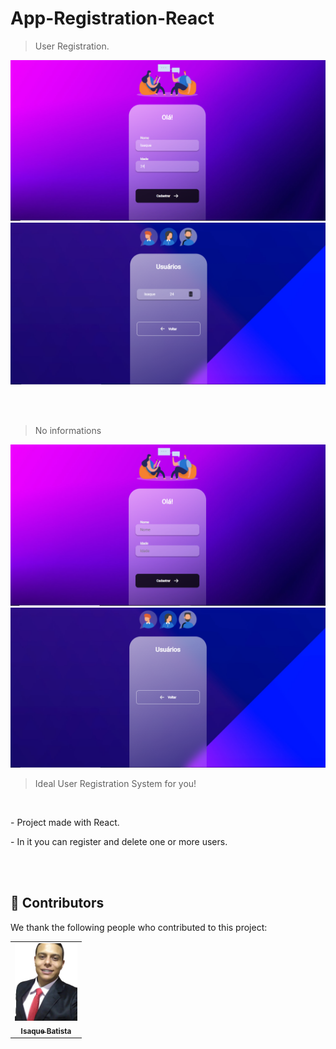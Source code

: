 # App-Registration-React

> User Registration.
<img src="./src/assets/3.png" alt="imagem-03">
<img src="./src/assets/4.png" alt="imagem-04">

<br><br>

> No informations
<img src="./src/assets/1.png" alt="imagem-01">
<img src="./src/assets/2.png" alt="imagem-02">

<br>

> Ideal User Registration System for you!

<br>

<p> - Project made with React.</p>
<p> - In it you can register and delete one or more users.</p>
 
 <br><br>
## 🤝 Contributors

We thank the following people who contributed to this project:

<table>
  <tr>
      <td align="center">
          <a href="#">
                <img src="./src/assets/myphoto1.jpeg" width="100px;" alt="Foto do Isaque Batista no GitHub"/><br>
                <sub>
                <b>Isaque Batista</b>
                </sub>
         </a>
      </td>
  </tr>
</table>
